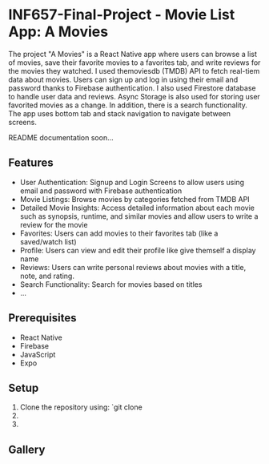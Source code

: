 # INF657-Final-Project - Movie List App: A Movies

The project "A Movies" is a React Native app where users can browse a list of movies, save their favorite movies to a favorites tab, and write reviews for the movies they watched. I used themoviesdb (TMDB) API to fetch real-tiem data about movies. Users can sign up and log in using their email and password thanks to Firebase authentication. I also used Firestore database to handle user data and reviews. Async Storage is also used for storing user favorited movies as a change. In addition, there is a search functionality. The app uses bottom tab and stack navigation to navigate between screens.

README documentation soon...

## Features

- User Authentication: Signup and Login Screens to allow users using email and password with Firebase authentication
- Movie Listings: Browse movies by categories fetched from TMDB API
- Detailed Movie Insights: Access detailed information about each movie such as synopsis, runtime, and similar movies and allow users to write a review for the movie
- Favorites: Users can add movies to their favorites tab (like a saved/watch list)
- Profile: Users can view and edit their profile like give themself a display name
- Reviews: Users can write personal reviews about movies with a title, note, and rating.
- Search Functionality: Search for movies based on titles
- ...

## Prerequisites

- React Native
- Firebase
- JavaScript
- Expo

## Setup

1. Clone the repository using: `git clone
2. 
3. 

## Gallery
